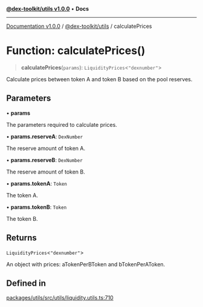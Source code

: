 [**@dex-toolkit/utils v1.0.0**](../README.md) • **Docs**

***

[Documentation v1.0.0](../../../packages.md) / [@dex-toolkit/utils](../README.md) / calculatePrices

# Function: calculatePrices()

> **calculatePrices**(`params`): `LiquidityPrices`\<`"dexnumber"`\>

Calculate prices between token A and token B based on the pool reserves.

## Parameters

• **params**

The parameters required to calculate prices.

• **params.reserveA**: `DexNumber`

The reserve amount of token A.

• **params.reserveB**: `DexNumber`

The reserve amount of token B.

• **params.tokenA**: `Token`

The token A.

• **params.tokenB**: `Token`

The token B.

## Returns

`LiquidityPrices`\<`"dexnumber"`\>

An object with prices: aTokenPerBToken and bTokenPerAToken.

## Defined in

[packages/utils/src/utils/liquidity.utils.ts:710](https://github.com/niZmosis/dex-toolkit/blob/3d8b41b44787b30fbea5de3ab4737662ffb61bc8/packages/utils/src/utils/liquidity.utils.ts#L710)

